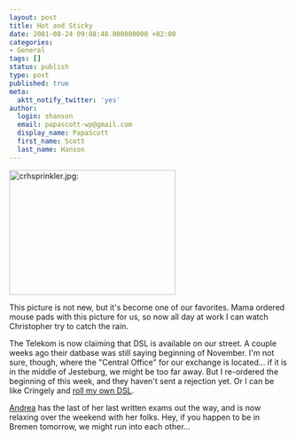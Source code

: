 ```yaml
---
layout: post
title: Hot and Sticky
date: 2001-08-24 09:08:48.000000000 +02:00
categories:
- General
tags: []
status: publish
type: post
published: true
meta:
  aktt_notify_twitter: 'yes'
author:
  login: shanson
  email: papascott-wp@gmail.com
  display_name: PapaScott
  first_name: Scott
  last_name: Hanson
---
```

<p><a href="http://photos.shcon.com/view.php?dispsize=640&album=07_2001%2F20010724-crh&pic=dscn0066.jpg&start=0&picindex=1"><img src="https://www.papascott.de/wordpress/wp-content/uploads/2001/08/crhsprinkler.jpg" height="225" width="300" border="0" alt="crhsprinkler.jpg: " /></a></p>
<p>This picture is not new, but it's become one of our favorites. Mama ordered mouse pads with this picture for us, so now all day at work I can watch Christopher try to catch the rain.</p>
<p>The Telekom is now claiming that DSL is available on our street. A couple weeks ago their datbase was still saying beginning of November. I'm not sure, though,  where the "Central Office" for our exchange is located... if it is in the middle of Jesteburg, we might be too far away. But I re-ordered the beginning of this week, and they haven't sent a rejection yet. Or I can be like Cringely and <a href="http://www.pbs.org/cringely/pulpit/pulpit20010823.html">roll my own DSL</a>.</p>
<p><a href="http://andrea.editthispage.com">Andrea</a> has the last of her last written exams out the way, and is now relaxing over the weekend with her folks. Hey, if you happen to be in Bremen tomorrow, we might run into each other...</p>
